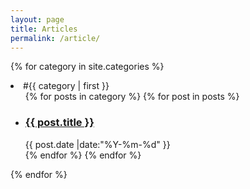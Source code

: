 ```yaml
---
layout: page
title: Articles
permalink: /article/
---
```


{% for category in site.categories %}
  <li class="category">#{{ category | first }}
    <ul class="category-item">
    {% for posts in category %}
      {% for post in posts %}
        <li>
            <h3 class="list-post-title">
                <a href="{{ site.baseurl }}{{ post.url }}">{{ post.title }}</a>
            </h3>
            <div class="list-post-date">
                <time>{{ post.date |date:"%Y-%m-%d" }}</time>
            </div>
        </li>
      {% endfor %}
    {% endfor %}
    </ul>
  </li>
{% endfor %}